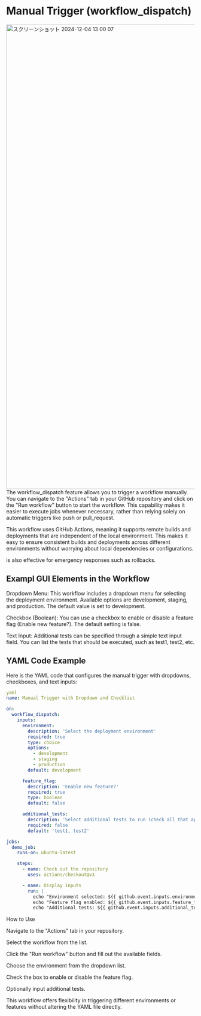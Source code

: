 
# Manual Trigger (workflow_dispatch)
<img width="1241" alt="スクリーンショット 2024-12-04 13 00 07" src="https://github.com/user-attachments/assets/2b5e2378-8be9-47f5-a799-99b9677c01e3">
The workflow_dispatch feature allows you to trigger a workflow manually. You can navigate to the "Actions" tab in your GitHub repository and click on the "Run workflow" button to start the workflow. This capability makes it easier to execute jobs whenever necessary, rather than relying solely on automatic triggers like push or pull_request.

This workflow uses GitHub Actions, meaning it supports remote builds and deployments that are independent of the local environment. This makes it easy to ensure consistent builds and deployments across different environments without worrying about local dependencies or configurations.

 is also effective for emergency responses such as rollbacks.

## Exampl GUI Elements in the Workflow

Dropdown Menu: This workflow includes a dropdown menu for selecting the deployment environment. Available options are development, staging, and production. The default value is set to development.

Checkbox (Boolean): You can use a checkbox to enable or disable a feature flag (Enable new feature?). The default setting is false.

Text Input: Additional tests can be specified through a simple text input field. You can list the tests that should be executed, such as test1, test2, etc.


## YAML Code Example

Here is the YAML code that configures the manual trigger with dropdowns, checkboxes, and text inputs:
```yaml
yaml
name: Manual Trigger with Dropdown and Checklist

on:
  workflow_dispatch:
    inputs:
      environment:
        description: 'Select the deployment environment'
        required: true
        type: choice
        options:
          - development
          - staging
          - production
        default: development

      feature_flag:
        description: 'Enable new feature?'
        required: true
        type: boolean
        default: false

      additional_tests:
        description: 'Select additional tests to run (check all that apply)'
        required: false
        default: 'test1, test2'

jobs:
  demo_job:
    runs-on: ubuntu-latest

    steps:
      - name: Check out the repository
        uses: actions/checkout@v3

      - name: Display Inputs
        run: |
          echo "Environment selected: ${{ github.event.inputs.environment }}"
          echo "Feature flag enabled: ${{ github.event.inputs.feature_flag }}"
          echo "Additional tests: ${{ github.event.inputs.additional_tests }}"
```

How to Use

Navigate to the "Actions" tab in your repository.

Select the workflow from the list.

Click the "Run workflow" button and fill out the available fields.

Choose the environment from the dropdown list.

Check the box to enable or disable the feature flag.

Optionally input additional tests.

This workflow offers flexibility in triggering different environments or features without altering the YAML file directly.
